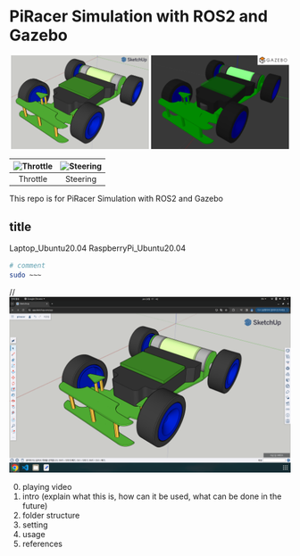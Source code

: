 # PiRacer Simulation with ROS2 and Gazebo

<div width="100%" align="center">
    <img width="49%" src="/images/design.png">
    <img width="49%" src="/images/model.png">
</div>


| ![Throttle](/assets/throttle.gif) | ![Steering](/assets/steering.gif) |
|:---:|:---:|
| Throttle | Steering |

This repo is for PiRacer Simulation with ROS2 and Gazebo

## title

Laptop_Ubuntu20.04
RaspberryPi_Ubuntu20.04

```bash
# comment
sudo ~~~
```

// ![modeling](./modeling.png)

0. playing video
1. intro (explain what this is, how can it be used, what can be done in the future)
2. folder structure
3. setting
4. usage
5. references
